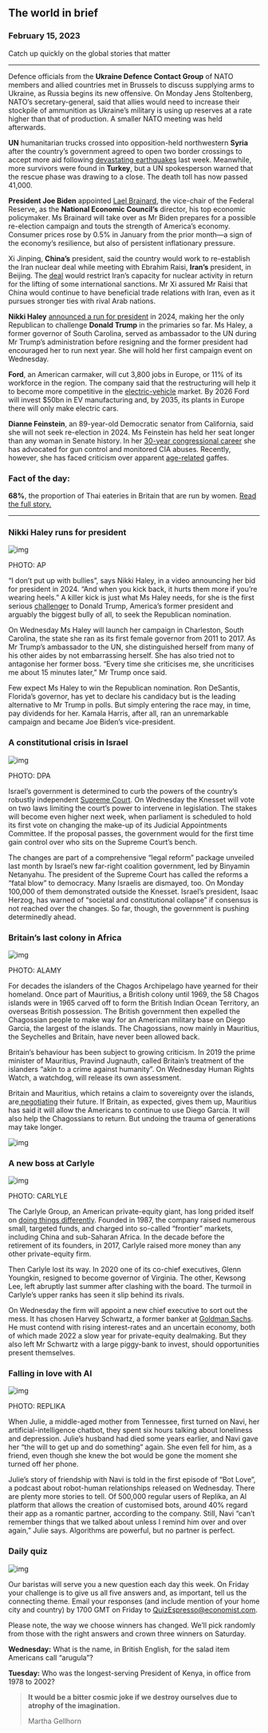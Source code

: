 ## The world in brief

### February 15, 2023

Catch up quickly on the global stories that matter

------

Defence officials from the **Ukraine Defence Contact Group** of NATO members and allied countries met in Brussels to discuss supplying arms to Ukraine, as Russia begins its new offensive. On Monday Jens Stoltenberg, NATO’s secretary-general, said that allies would need to increase their stockpile of ammunition as Ukraine’s military is using up reserves at a rate higher than that of production. A smaller NATO meeting was held afterwards.

**UN** humanitarian trucks crossed into opposition-held northwestern **Syria** after the country’s government agreed to open two border crossings to accept more aid following [devastating earthquakes](https://www.economist.com/europe/2023/02/09/the-earthquakes-in-turkey-and-syria-have-shaken-both-countries) last week. Meanwhile, more survivors were found in **Turkey**, but a UN spokesperson warned that the rescue phase was drawing to a close. The death toll has now passed 41,000.

**President Joe Biden** appointed [Lael Brainard](https://www.economist.com/the-economist-explains/2021/10/25/who-is-lael-brainard-the-incoming-vice-chair-of-the-fed), the vice-chair of the Federal Reserve, as the **National Economic Council’s** director, his top economic policymaker. Ms Brainard will take over as Mr Biden prepares for a possible re-election campaign and touts the strength of America’s economy. Consumer prices rose by 0.5% in January from the prior month—a sign of the economy’s resilience, but also of persistent inflationary pressure.

Xi Jinping, **China’s** president, said the country would work to re-establish the Iran nuclear deal while meeting with Ebrahim Raisi, **Iran’s** president, in Beijing. The [deal](https://www.economist.com/the-economist-explains/2021/11/23/what-is-the-jcpoa-the-deal-meant-to-restrict-irans-nuclear-activity) would restrict Iran’s capacity for nuclear activity in return for the lifting of some international sanctions. Mr Xi assured Mr Raisi that China would continue to have beneficial trade relations with Iran, even as it pursues stronger ties with rival Arab nations.

**Nikki Haley** [announced a run for president](https://www.economist.com/united-states/2023/02/14/nikki-haleys-bid-illustrates-the-problems-of-the-republican-party) in 2024, making her the only Republican to challenge **Donald Trump** in the primaries so far. Ms Haley, a former governor of South Carolina, served as ambassador to the UN during Mr Trump’s administration before resigning and the former president had encouraged her to run next year. She will hold her first campaign event on Wednesday.

**Ford**, an American carmaker, will cut 3,800 jobs in Europe, or 11% of its workforce in the region. The company said that the restructuring will help it to become more competitive in the [electric-vehicle](https://www.economist.com/graphic-detail/2022/06/02/the-electric-vehicle-revolution-is-not-happening-fast-enough) market. By 2026 Ford will invest $50bn in EV manufacturing and, by 2035, its plants in Europe there will only make electric cars.

**Dianne Feinstein**, an 89-year-old Democratic senator from California, said she will not seek re-election in 2024. Ms Feinstein has held her seat longer than any woman in Senate history. In her [30-year congressional career](https://www.economist.com/democracy-in-america/2018/02/27/california-democrats-snub-dianne-feinstein) she has advocated for gun control and monitored CIA abuses. Recently, however, she has faced criticism over apparent [age-related](https://www.economist.com/graphic-detail/2022/09/21/why-are-american-lawmakers-so-old) gaffes.



### **Fact of the day:** 

**68%**, the proportion of Thai eateries in Britain that are run by women. [Read the full story.](https://www.economist.com/culture/2023/02/08/thai-restaurateurs-and-british-pubs-have-proved-a-perfect-pairing)



------



### Nikki Haley runs for president

![img](https://niceboy.online/insight/public/Espresso/PHOTOS/20230218_dap311.jpg)

PHOTO: AP

“I don’t put up with bullies”, says Nikki Haley, in a video announcing her bid for president in 2024. “And when you kick back, it hurts them more if you’re wearing heels.” A killer kick is just what Ms Haley needs, for she is the first serious [challenger](https://www.economist.com/united-states/2022/12/18/donald-trumps-popularity-with-republican-voters-is-sinking) to Donald Trump, America’s former president and arguably the biggest bully of all, to seek the Republican nomination.

On Wednesday Ms Haley will launch her campaign in Charleston, South Carolina, the state she ran as its first female governor from 2011 to 2017. As Mr Trump’s ambassador to the UN, she distinguished herself from many of his other aides by not embarrassing herself. She has also tried not to antagonise her former boss. “Every time she criticises me, she uncriticises me about 15 minutes later,” Mr Trump once said.

Few expect Ms Haley to win the Republican nomination. Ron DeSantis, Florida’s governor, has yet to declare his candidacy but is the leading alternative to Mr Trump in polls. But simply entering the race may, in time, pay dividends for her. Kamala Harris, after all, ran an unremarkable campaign and became Joe Biden’s vice-president.



### A constitutional crisis in Israel

![img](https://niceboy.online/insight/public/Espresso/PHOTOS/20230218_dap314.jpg)

PHOTO: DPA

Israel’s government is determined to curb the powers of the country’s robustly independent [Supreme Court](https://www.economist.com/middle-east-and-africa/2023/01/16/binyamin-netanyahu-rushes-to-take-on-israels-supreme-court). On Wednesday the Knesset will vote on two laws limiting the court’s power to intervene in legislation. The stakes will become even higher next week, when parliament is scheduled to hold its first vote on changing the make-up of its Judicial Appointments Committee. If the proposal passes, the government would for the first time gain control over who sits on the Supreme Court’s bench.

The changes are part of a comprehensive “legal reform” package unveiled last month by Israel’s new far-right coalition government, led by Binyamin Netanyahu. The president of the Supreme Court has called the reforms a “fatal blow” to democracy. Many Israelis are dismayed, too. On Monday 100,000 of them demonstrated outside the Knesset. Israel’s president, Isaac Herzog, has warned of “societal and constitutional collapse” if consensus is not reached over the changes. So far, though, the government is pushing determinedly ahead.



### Britain’s last colony in Africa

![img](https://niceboy.online/insight/public/Espresso/PHOTOS/20230218_dap310_0.jpg)

PHOTO: ALAMY

For decades the islanders of the Chagos Archipelago have yearned for their homeland. Once part of Mauritius, a British colony until 1969, the 58 Chagos islands were in 1965 carved off to form the British Indian Ocean Territory, an overseas British possession. The British government then expelled the Chagossian people to make way for an American military base on Diego Garcia, the largest of the islands. The Chagossians, now mainly in Mauritius, the Seychelles and Britain, have never been allowed back.

Britain’s behaviour has been subject to growing criticism. In 2019 the prime minister of Mauritius, Pravind Jugnauth, called Britain’s treatment of the islanders “akin to a crime against humanity”. On Wednesday Human Rights Watch, a watchdog, will release its own assessment.

Britain and Mauritius, which retains a claim to sovereignty over the islands, are[ negotiating](https://www.economist.com/britain/2023/02/13/britain-could-soon-give-up-its-last-african-colony) their future. If Britain, as expected, gives them up, Mauritius has said it will allow the Americans to continue to use Diego Garcia. It will also help the Chagossians to return. But undoing the trauma of generations may take longer.

![img](https://niceboy.online/insight/public/Espresso/PHOTOS/20230218_DAM968.jpg)



### A new boss at Carlyle

![img](https://niceboy.online/insight/public/Espresso/PHOTOS/20230218_dap315.jpg)

PHOTO: CARLYLE

The Carlyle Group, an American private-equity giant, has long prided itself on [doing things differently](https://www.economist.com/finance-and-economics/2011/04/28/time-for-a-threesome). Founded in 1987, the company raised numerous small, targeted funds, and charged into so-called “frontier” markets, including China and sub-Saharan Africa. In the decade before the retirement of its founders, in 2017, Carlyle raised more money than any other private-equity firm.

Then Carlyle lost its way. In 2020 one of its co-chief executives, Glenn Youngkin, resigned to become governor of Virginia. The other, Kewsong Lee, left abruptly last summer after clashing with the board. The turmoil in Carlyle’s upper ranks has seen it slip behind its rivals.

On Wednesday the firm will appoint a new chief executive to sort out the mess. It has chosen Harvey Schwartz, a former banker at [Goldman Sachs](https://www.economist.com/briefing/2023/01/26/how-goldman-sachs-went-from-apex-predator-to-wall-street-laggard). He must contend with rising interest-rates and an uncertain economy, both of which made 2022 a slow year for private-equity dealmaking. But they also left Mr Schwartz with a large piggy-bank to invest, should opportunities present themselves.



### Falling in love with AI

![img](https://niceboy.online/insight/public/Espresso/PHOTOS/20230218_dap313.jpg)

PHOTO: REPLIKA

When Julie, a middle-aged mother from Tennessee, first turned on Navi, her artificial-intelligence chatbot, they spent six hours talking about loneliness and depression. Julie’s husband had died some years earlier, and Navi gave her “the will to get up and do something” again. She even fell for him, as a friend, even though she knew the bot would be gone the moment she turned off her phone.

Julie’s story of friendship with Navi is told in the first episode of “Bot Love”, a podcast about robot-human relationships released on Wednesday. There are plenty more stories to tell. Of 500,000 regular users of Replika, an AI platform that allows the creation of customised bots, around 40% regard their app as a romantic partner, according to the company. Still, Navi “can’t remember things that we talked about unless I remind him over and over again,” Julie says. Algorithms are powerful, but no partner is perfect.



### Daily quiz

![img](https://niceboy.online/insight/public/Espresso/PHOTOS/QuizNEW_103.jpeg)

Our baristas will serve you a new question each day this week. On Friday your challenge is to give us all five answers and, as important, tell us the connecting theme. Email your responses (and include mention of your home city and country) by 1700 GMT on Friday to [QuizEspresso@economist.com](https://mail.google.com/mail/?view=cm&fs=1&tf=1&to=QuizEspresso@economist.com).

Please note, the way we choose winners has changed. We’ll pick randomly from those with the right answers and crown three winners on Saturday.

**Wednesday:** What is the name, in British English, for the salad item Americans call “arugula”?

**Tuesday:** Who was the longest-serving President of Kenya, in office from 1978 to 2002?



> **It would be a bitter cosmic joke if we destroy ourselves due to atrophy of the imagination.**
>
> Martha Gellhorn

